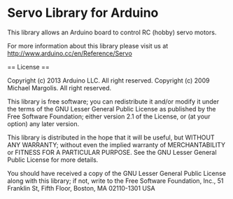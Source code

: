 # Servo Library for Arduino

This library allows an Arduino board to control RC (hobby) servo motors.

For more information about this library please visit us at
http://www.arduino.cc/en/Reference/Servo

== License ==

Copyright (c) 2013 Arduino LLC. All right reserved.
Copyright (c) 2009 Michael Margolis.  All right reserved.

This library is free software; you can redistribute it and/or
modify it under the terms of the GNU Lesser General Public
License as published by the Free Software Foundation; either
version 2.1 of the License, or (at your option) any later version.

This library is distributed in the hope that it will be useful,
but WITHOUT ANY WARRANTY; without even the implied warranty of
MERCHANTABILITY or FITNESS FOR A PARTICULAR PURPOSE. See the GNU
Lesser General Public License for more details.

You should have received a copy of the GNU Lesser General Public
License along with this library; if not, write to the Free Software
Foundation, Inc., 51 Franklin St, Fifth Floor, Boston, MA 02110-1301 USA
